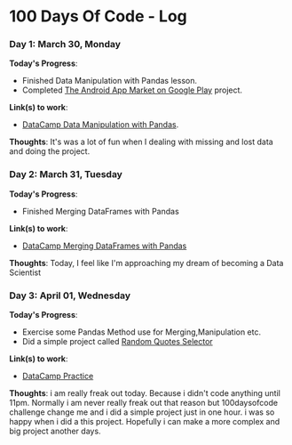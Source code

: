 # 100 Days Of Code - Log

### Day 1: March 30, Monday

**Today's Progress**:
- Finished Data Manipulation with Pandas lesson.
- Completed [The Android App Market on Google Play](https://github.com/bbetulkaya/DataCamp_Project/tree/master/The%20Android%20App%20Market%20on%20Google%20Play) project.

**Link(s) to work**:
- [DataCamp Data Manipulation with Pandas](https://learn.datacamp.com/courses/data-manipulation-with-pandas).

**Thoughts**: It's was a lot of fun when I dealing with missing and lost data and doing the project.

### Day 2: March 31, Tuesday

**Today's Progress**:
- Finished Merging DataFrames with Pandas

**Link(s) to work**:
- [DataCamp Merging DataFrames with Pandas](https://learn.datacamp.com/courses/merging-dataframes-with-pandas)

**Thoughts**: Today, I feel like I'm approaching my dream of becoming a Data Scientist

### Day 3: April 01, Wednesday

**Today's Progress**:
- Exercise some Pandas Method use for Merging,Manipulation etc.
- Did a simple project called [Random Quotes Selector](https://github.com/bbetulkaya/Random-Quotes-Selector)

**Link(s) to work**:
- [DataCamp Practice](https://learn.datacamp.com/practice)

**Thoughts**: i am really freak out today. Because i didn't code anything until 11pm. Normally i am never really freak out that reason but 100daysofcode challenge change me and i did a simple project just in one hour. i was so happy when i did a this project. Hopefully i can make a more complex and big project another days.
